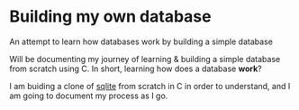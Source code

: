 # Building my own database
An attempt to learn how databases work by building a simple database

Will be documenting my journey of learning & building a simple database from scratch using C.
In short, learning how does a database **work**?

I am buiding a clone of [sqlite](https://www.sqlite.org/arch.html) from scratch in C in order to understand, and I am going to document my process as I go.
